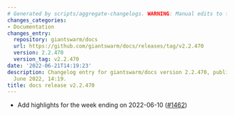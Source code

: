 ```yaml
---
# Generated by scripts/aggregate-changelogs. WARNING: Manual edits to this files will be overwritten.
changes_categories:
- Documentation
changes_entry:
  repository: giantswarm/docs
  url: https://github.com/giantswarm/docs/releases/tag/v2.2.470
  version: 2.2.470
  version_tag: v2.2.470
date: '2022-06-21T14:19:23'
description: Changelog entry for giantswarm/docs version 2.2.470, published on 21
  June 2022, 14:19.
title: docs release v2.2.470
---
```


- Add highlights for the week ending on 2022-06-10 ([#1462](https://github.com/giantswarm/docs/pull/1462))

